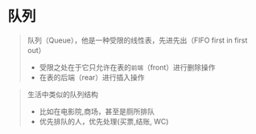 # 队列

> 队列（Queue），他是一种受限的线性表，先进先出（FIFO first in first out）
>
> - 受限之处在于它只允许在表的`前端`（front）进行删除操作
> - 在表的后端（rear）进行插入操作

>生活中类似的队列结构
>
>- 比如在电影院,商场，甚至是厕所排队
>- 优先排队的人，优先处理(买票,结账, WC)

